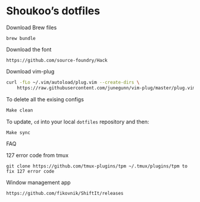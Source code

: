 # Shoukoo’s dotfiles

Download Brew files
```
brew bundle
```

Download the font
```
https://github.com/source-foundry/Hack
```

Download vim-plug
```bash
curl -fLo ~/.vim/autoload/plug.vim --create-dirs \
    https://raw.githubusercontent.com/junegunn/vim-plug/master/plug.vim
```

To delete all the exising configs
```bash
Make clean
```

To update, `cd` into your local `dotfiles` repository and then:
```bash
Make sync
```

FAQ

127 error code from tmux
```
git clone https://github.com/tmux-plugins/tpm ~/.tmux/plugins/tpm to fix 127 error code 
```

Window management app
```
https://github.com/fikovnik/ShiftIt/releases
```
